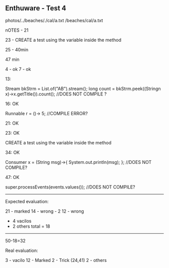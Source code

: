 ## Enthuware - Test 4




photos/../beaches/./cal/a.txt
/beaches/cal/a.txt

nOTES - 21

23 - CREATE a test using the variable inside the method

25 - 40min





47 min


[//]: # (abstract non-sealed interface Value extends Cacheable{ })


4 - ok
7 - ok

13:

Stream bkStrm = List.of("AB").stream();
long count = bkStrm.peek((Stringn x)->x.getTitle()).count(); //DOES NOT COMPILE ?


16: OK


Runnable r = ()-> 5; //COMPILE ERROR?

21: OK

23: OK

CREATE a test using the variable inside the method

34: OK

Consumer x = (String msg)->{ System.out.println(msg); }; //DOES NOT COMPILE?

47: OK

super.processEvents(events.values()); //DOES NOT COMPILE?

----

Expected evaluation:

21 - marked
14 - wrong - 2
12 - wrong
+ 4 vacilos
+ 2 others
  total = 18
--------
50-18=32

Real evaluation:

3  - vacilo
12 - Marked
2 - Trick (24,41)
2 - others